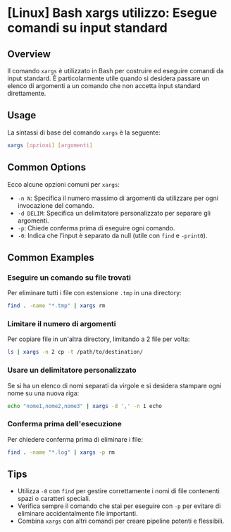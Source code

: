 # [Linux] Bash xargs utilizzo: Esegue comandi su input standard

## Overview
Il comando `xargs` è utilizzato in Bash per costruire ed eseguire comandi da input standard. È particolarmente utile quando si desidera passare un elenco di argomenti a un comando che non accetta input standard direttamente.

## Usage
La sintassi di base del comando `xargs` è la seguente:

```bash
xargs [opzioni] [argomenti]
```

## Common Options
Ecco alcune opzioni comuni per `xargs`:

- `-n N`: Specifica il numero massimo di argomenti da utilizzare per ogni invocazione del comando.
- `-d DELIM`: Specifica un delimitatore personalizzato per separare gli argomenti.
- `-p`: Chiede conferma prima di eseguire ogni comando.
- `-0`: Indica che l'input è separato da null (utile con `find` e `-print0`).

## Common Examples

### Eseguire un comando su file trovati
Per eliminare tutti i file con estensione `.tmp` in una directory:

```bash
find . -name "*.tmp" | xargs rm
```

### Limitare il numero di argomenti
Per copiare file in un'altra directory, limitando a 2 file per volta:

```bash
ls | xargs -n 2 cp -t /path/to/destination/
```

### Usare un delimitatore personalizzato
Se si ha un elenco di nomi separati da virgole e si desidera stampare ogni nome su una nuova riga:

```bash
echo "nome1,nome2,nome3" | xargs -d ',' -n 1 echo
```

### Conferma prima dell'esecuzione
Per chiedere conferma prima di eliminare i file:

```bash
find . -name "*.log" | xargs -p rm
```

## Tips
- Utilizza `-0` con `find` per gestire correttamente i nomi di file contenenti spazi o caratteri speciali.
- Verifica sempre il comando che stai per eseguire con `-p` per evitare di eliminare accidentalmente file importanti.
- Combina `xargs` con altri comandi per creare pipeline potenti e flessibili.